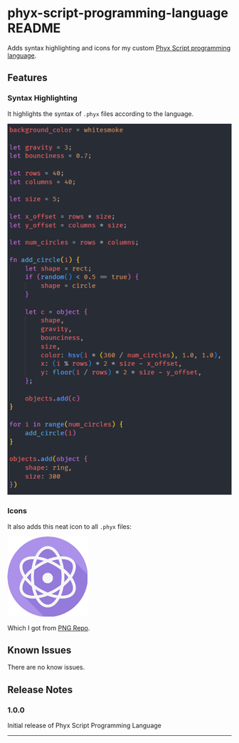 # phyx-script-programming-language README

Adds syntax highlighting and icons for my custom [Phyx Script programming language](https://github.com/ProfessorQu/phyx-script).

## Features

### Syntax Highlighting

It highlights the syntax of `.phyx` files according to the language.

![Syntax highlighted code](images/syntax-highlighting.png)

### Icons

It also adds this neat icon to all `.phyx` files:

![An icon](icons/phyx-script.png)

Which I got from [PNG Repo](https://www.pngrepo.com/svg/258820/atomic-physics).

## Known Issues

There are no know issues.

## Release Notes

### 1.0.0

Initial release of Phyx Script Programming Language

---

